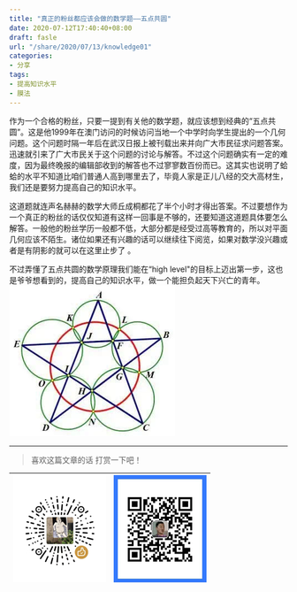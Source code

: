 ```yaml
---
title: "真正的粉丝都应该会做的数学题——五点共圆"
date: 2020-07-12T17:40:40+08:00
draft: fasle
url: "/share/2020/07/13/knowledge01"
categories: 
- 分享
tags: 
- 提高知识水平
- 膜法
---
```

作为一个合格的粉丝，只要一提到有关他的数学题，就应该想到经典的“五点共圆”。这是他1999年在澳门访问的时候访问当地一个中学时向学生提出的一个几何问题。这个问题时隔一年后在武汉日报上被刊载出来并向广大市民征求问题答案。迅速就引来了广大市民关于这个问题的讨论与解答。不过这个问题确实有一定的难度，因为最终晚报的编辑部收到的解答也不过寥寥数百份而已。这其实也说明了蛤蛤的水平不知道比咱们普通人高到哪里去了，毕竟人家是正儿八经的交大高材生，我们还是要努力提高自己的知识水平。

这道题就连声名赫赫的数学大师丘成桐都花了半个小时才得出答案。不过要想作为一个真正的粉丝的话仅仅知道有这样一回事是不够的，还要知道这道题具体要怎么解答。一般他的粉丝学历一般都不低，大部分都是经受过高等教育的，所以对平面几何应该不陌生。诸位如果还有兴趣的话可以继续往下阅览，如果对数学没兴趣或者是有阴影的就可以在这里止步了
。

不过弄懂了五点共圆的数学原理我们能在“high level"的目标上迈出第一步，这也是爷爷想看到的，提高自己的知识水平，做一个能担负起天下兴亡的青年。  
![](/images/knowledge01.jpg) 
___
> 喜欢这篇文章的话 打赏一下吧！ 

| ![Wechat](/images/pay/eb05acdaec967.png)  | ![Alipay](/images/pay/0831de845.png) |
| --------   | -----:  |